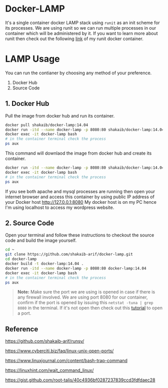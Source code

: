 # Docker-LAMP
It's a single container docker LAMP stack using `runit` as an init scheme for its processes. We are using runit so we can run multiple processes in our container which will be administered by it. If you want to learn more about runit then check out the following [link](https://github.com/shakaib-arif/runsv/) of my runit docker container.

# LAMP Usage
You can run the contianer by choosing any method of your preference.

1. Docker Hub
2. Source Code

## 1. Docker Hub

Pull the image from docker hub and run its container.
```bash
docker pull shakaib/docker-lamp:14.04
docker run -itd --name docker-lamp -p 8080:80 shakaib/docker-lamp:14.04
docker exec -it docker-lamp bash
# in the container terminal check the process
ps aux
```

This command will downlaod the image from docker hub and create its container.
```bash
docker run -itd --name docker-lamp -p 8080:80 shakaib/docker-lamp:14.04 /boot
docker exec -it docker-lamp bash
# in the container terminal check the process
ps aux
```

If you see both apache and mysql processes are running then open your internet browser and access this container by using public IP address of your Docker host http://127.0.0.1:8080 
My docker host is on my PC hence I'm using localhost to access my wordpress website.

## 2. Source Code

Open your terminal and follow these instructions to checkout the source code and build the image yourself.

```bash
cd ~
git clone https://github.com/shakaib-arif/docker-lamp.git
cd docker-lamp
docker build -t docker-lamp:14.04 .
docker run -itd --name docker-lamp -p 8080:80 docker-lamp:14.04
docker exec -it docker-lamp bash
# in the container terminal check the process
ps aux
```

> **Note:** Make sure the port we are using is opened in case if there is any firewall involved. We are using port 8080 for our container, confirm if the port is opened by issuing this `netstat -tuna | grep 8080` in the terminal. If it's not open then check out this [tutorial](https://www.cyberciti.biz/faq/linux-unix-open-ports/) to open a port.


## Reference
https://github.com/shakaib-arif/runsv/

https://www.cyberciti.biz/faq/linux-unix-open-ports/

https://www.linuxjournal.com/content/bash-trap-command

https://linuxhint.com/wait_command_linux/

https://gist.github.com/root-talis/40c4936bf0287237839ccd3fdfdaec28